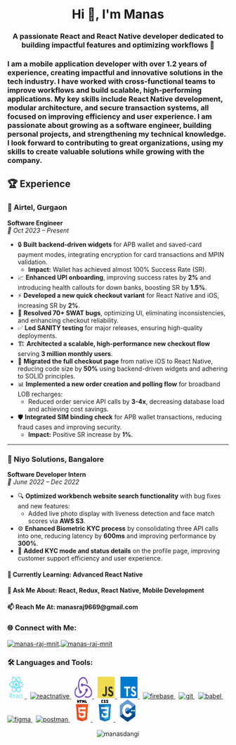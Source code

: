 <h1 align="center">Hi 👋, I'm Manas </h1> <h3 align="center">A passionate React and React Native developer dedicated to building impactful features and optimizing workflows 🚀</h3> 
<h3>I am a mobile application developer with over 1.2 years of experience, creating impactful and innovative solutions in the tech industry. I have worked with cross-functional teams to improve workflows and build scalable, high-performing applications. My key skills include React Native development, modular architecture, and secure transaction systems, all focused on improving efficiency and user experience. I am passionate about growing as a software engineer, building personal projects, and strengthening my technical knowledge. I look forward to contributing to great organizations, using my skills to create valuable solutions while growing with the company.</h3>

## 🏆 Experience  

### 🚀 Airtel, Gurgaon  
**Software Engineer**  
*📅 Oct 2023 – Present*  
- 🔒 **Built backend-driven widgets** for APB wallet and saved-card payment modes, integrating encryption for card transactions and MPIN validation.  
  - **Impact:** Wallet has achieved almost 100% Success Rate (SR).  
- 📈 **Enhanced UPI onboarding**, improving success rates by **2%** and introducing health callouts for down banks, boosting SR by **1.5%**.  
- ⚡ **Developed a new quick checkout variant** for React Native and iOS, increasing SR by **2%**.  
- 🐛 **Resolved 70+ SWAT bugs**, optimizing UI, eliminating inconsistencies, and enhancing checkout reliability.  
- ✅ **Led SANITY testing** for major releases, ensuring high-quality deployments.  
- 🏗️ **Architected a scalable, high-performance new checkout flow** serving **3 million monthly users**.  
- 🔄 **Migrated the full checkout page** from native iOS to React Native, reducing code size by **50%** using backend-driven widgets and adhering to SOLID principles.  
- 📊 **Implemented a new order creation and polling flow** for broadband LOB recharges:  
  - Reduced order service API calls by **3-4x**, decreasing database load and achieving cost savings.  
- 🛡️ **Integrated SIM binding check** for APB wallet transactions, reducing fraud cases and improving security.  
  - **Impact:** Positive SR increase by **1%**.  

---

### 🌟 Niyo Solutions, Bangalore  
**Software Developer Intern**  
*📅 June 2022 – Dec 2022*  
- 🔍 **Optimized workbench website search functionality** with bug fixes and new features:  
  - Added live photo display with liveness detection and face match scores via **AWS S3**.  
- ⚙️ **Enhanced Biometric KYC process** by consolidating three API calls into one, reducing latency by **600ms** and improving performance by **300%**.  
- 🔗 **Added KYC mode and status details** on the profile page, improving customer support efficiency and user experience.  

<h4>🌱 Currently Learning: Advanced React Native</h4>
<h4> 💬 Ask Me About: React, Redux, React Native, Mobile Development  
</h4>
<h4> 📫 Reach Me At: manasraj9669@gmail.com
</h4>
<h3 align="left">
  🌐 Connect with Me:</h3> 
  <p align="left"> 
    <a href="https://linkedin.com/in/manas-raj-mnit" target="_blank"> 
    <img align="center" src="https://raw.githubusercontent.com/rahuldkjain/github-profile-readme-generator/master/src/images/icons/Social/linked-in-alt.svg" alt="manas-raj-mnit" height="30" width="40" /> </a> 
    <a href="https://www.naukri.com/mnjuser/profile?id=&altresid" target="_blank"> 
    <img align="center" src="https://tinyurl.com/52yz5zjd" alt="manas-raj-mnit" height="30" width="40"  /> </a> 
  </p>
<h3 align="left">🛠️ Languages and Tools:</h3>
<p align="left">
  <a href="https://reactjs.org/" target="_blank" rel="noreferrer"> 
    <img src="https://raw.githubusercontent.com/devicons/devicon/master/icons/react/react-original-wordmark.svg" alt="react" width="40" height="50" /> 
  </a>  &nbsp; 
  <a href="https://reactnative.dev/" target="_blank" rel="noreferrer"> 
    <img src="https://reactnative.dev/img/header_logo.svg" alt="reactnative" width="40" height="50" /> 
  </a>  &nbsp; 
  <a href="https://redux.js.org" target="_blank" rel="noreferrer"> 
    <img src="https://raw.githubusercontent.com/devicons/devicon/master/icons/redux/redux-original.svg" alt="redux" width="40" height="50" /> 
  </a>  &nbsp; 
  <a href="https://developer.mozilla.org/en-US/docs/Web/JavaScript" target="_blank" rel="noreferrer"> 
    <img src="https://raw.githubusercontent.com/devicons/devicon/master/icons/javascript/javascript-original.svg" alt="javascript" width="40" height="50" /> 
  </a>  &nbsp; 
  <a href="https://www.typescriptlang.org/" target="_blank" rel="noreferrer"> 
    <img src="https://raw.githubusercontent.com/devicons/devicon/master/icons/typescript/typescript-original.svg" alt="typescript" width="40" height="50" /> 
  </a>  &nbsp; 
  <a href="https://firebase.google.com/" target="_blank" rel="noreferrer"> 
    <img src="https://www.vectorlogo.zone/logos/firebase/firebase-icon.svg" alt="firebase" width="40" height="50" /> 
  </a>  &nbsp; 
  <a href="https://git-scm.com/" target="_blank" rel="noreferrer"> 
    <img src="https://www.vectorlogo.zone/logos/git-scm/git-scm-icon.svg" alt="git" width="40" height="50" /> 
  </a>  &nbsp; 
  <a href="https://babeljs.io/" target="_blank" rel="noreferrer"> 
    <img src="https://www.vectorlogo.zone/logos/babeljs/babeljs-icon.svg" alt="babel" width="40" height="50" /> 
  </a> &nbsp; 
  <a href="https://www.figma.com/" target="_blank" rel="noreferrer"> 
    <img src="https://www.vectorlogo.zone/logos/figma/figma-icon.svg" alt="figma" width="40" height="50" /> 
  </a>  &nbsp; 
  <a href="https://postman.com" target="_blank" rel="noreferrer"> 
    <img src="https://www.vectorlogo.zone/logos/getpostman/getpostman-icon.svg" alt="postman" width="40" height="50" /> 
  </a>  &nbsp; 
  <a href="https://www.w3schools.com/html/" target="_blank" rel="noreferrer"> 
    <img src="https://raw.githubusercontent.com/devicons/devicon/master/icons/html5/html5-original-wordmark.svg" alt="html5" width="40" height="50" /> 
  </a>  &nbsp; 
  <a href="https://www.w3schools.com/css/" target="_blank" rel="noreferrer"> 
    <img src="https://raw.githubusercontent.com/devicons/devicon/master/icons/css3/css3-original-wordmark.svg" alt="css3" width="40" height="50" /> 
  </a>  &nbsp; 
  <a href="https://www.w3schools.com/cpp/" target="_blank" rel="noreferrer"> 
    <img src="https://raw.githubusercontent.com/devicons/devicon/master/icons/cplusplus/cplusplus-original.svg" alt="cplusplus" width="40" height="50" /> 
  </a> 
</p>

  
<p align="center"> <img align="center" src="https://github-readme-stats.vercel.app/api/top-langs?username=manasdangi&show_icons=true&locale=en&layout=compact" alt="manasdangi" /> </p>
